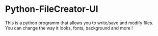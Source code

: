 # Python-FileCreator-UI
This is a python programm that allows you to write/save and modify files. You can change the way it looks, fonts, background and more !
